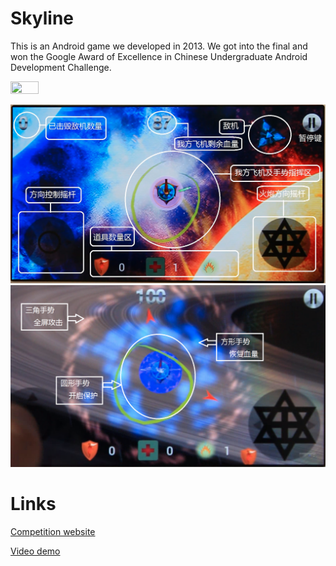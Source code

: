 # Skyline

This is an Android game we developed in 2013. We got into the final and won the Google Award of Excellence in Chinese Undergraduate Android Development Challenge. 

<img src="/img/lda/Skyline-1.png" width="30%" height="30%">

![skyline1](/img/Skyline-1.png)
![skyline2](/img/Skyline-2.png)

# Links
[Competition website](http://www.google.cn/university/androidchallenge/2013/index.html)

[Video demo](https://www.youtube.com/watch?v=NgCPRy1-j3A&feature=youtu.be)


